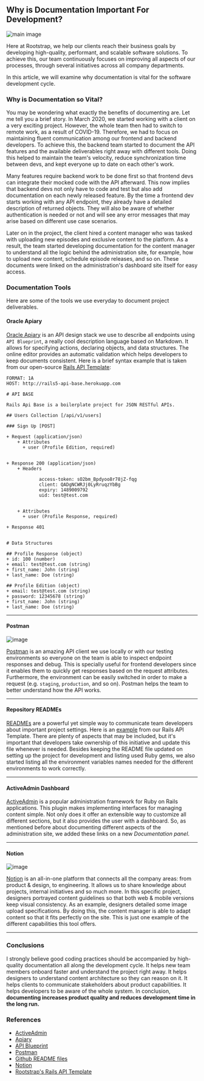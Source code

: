 ## Why is Documentation Important For Development?

![main image](images/why_documenting_matters.jpg)


Here at Rootstrap, we help our clients reach their business goals by developing high-quality, performant, and scalable software solutions. To achieve this, our team continuously focuses on improving all aspects of our processes, through several initiatives across all company departments.

In this article, we will examine why documentation is vital for the software development cycle.

### Why is Documentation so Vital?

You may be wondering what exactly the benefits of documenting are. Let me tell you a brief story. In March 2020, we started working with a client on a very exciting project. However, the whole team then had to switch to remote work, as a result of COVID-19. Therefore, we had to focus on maintaining fluent communication among our frontend and backend developers. To achieve this, the backend team started to document the API features and the available deliverables right away with different tools. Doing this helped to maintain the team's velocity, reduce synchronization time between devs, and kept everyone up to date on each other's work.

Many features require backend work to be done first so that frontend devs can integrate their mocked code with the API afterward. This now implies that backend devs not only have to code and test but also add documentation on each newly released feature. By the time a frontend dev starts working with any API endpoint, they already have a detailed description of returned objects. They will also be aware of whether authentication is needed or not and will see any error messages that may arise based on different use case scenarios.

Later on in the project, the client hired a content manager who was tasked with uploading new episodes and exclusive content to the platform. As a result, the team started developing documentation for the content manager to understand all the logic behind the administration site, for example,  how to upload new content, schedule episode releases, and so on. These documents were linked on the administration's dashboard site itself for easy access.

### **Documentation Tools**

Here are some of the tools we use everyday to document project deliverables.

#### **Oracle Apiary**
[Oracle Apiary](https://apiary.io/) is an API design stack we use to describe all endpoints using `API Blueprint`, a really cool description language based on Markdown. It allows for specifying actions, declaring objects, and data structures. The online editor provides an automatic validation which helps developers to keep documents consistent. Here is a brief syntax example that is taken from our open-source [Rails API Template](https://github.com/rootstrap/rails_api_base):

```apib
FORMAT: 1A
HOST: http://rails5-api-base.herokuapp.com

# API BASE

Rails Api Base is a boilerplate project for JSON RESTful APIs.

## Users Collection [/api/v1/users]

### Sign Up [POST]

+ Request (application/json)
    + Attributes
      + user (Profile Edition, required)


+ Response 200 (application/json)
    + Headers

            access-token: sO2bm_Bpdyoo8r78jZ-fqg
            client: QADgNCWRJj0LyRruqzYbBg
            expiry: 1489009792
            uid: test@test.com


    + Attributes
      + user (Profile Response, required)

+ Response 401


# Data Structures

## Profile Response (object)
+ id: 100 (number)
+ email: test@test.com (string)
+ first_name: John (string)
+ last_name: Doe (string)

## Profile Edition (object)
+ email: test@test.com (string)
+ password: 12345678 (string)
+ first_name: John (string)
+ last_name: Doe (string)
```

---

#### **Postman**

![image](images/postman.jpg)

[Postman](https://www.postman.com/) is an amazing API client we use locally or with our testing environments so everyone on the team is able to inspect endpoint responses and debug. This is specially useful for frontend developers since it enables them to quickly get responses based on the request attributes. Furthermore, the environment can be easily switched in order to make a request (e.g. `staging`, `production`, and so on). Postman helps the team to better understand how the API works.

---

#### **Repository READMEs**
[READMEs](https://docs.github.com/en/github/creating-cloning-and-archiving-repositories/about-readmes) are a powerful yet simple way to communicate team developers about important project settings. Here is an [example](https://github.com/rootstrap/rails_api_base) from our Rails API Template. There are plenty of aspects that may be included, but it's important that developers take ownership of this initiative and update this file whenever is needed. Besides keeping the README file updated on setting up the project for development and listing used Ruby gems, we also started listing all the environment variables names needed for the different environments to work correctly.

---

#### **ActiveAdmin Dashboard**
[ActiveAdmin](https://activeadmin.info/) is a popular administration framework for Ruby on Rails applications. This plugin makes implementing interfaces for managing content simple. Not only does it offer an extensible way to customize all different sections, but it also provides the user with a dashboard. So, as mentioned before about documenting different aspects of the administration site, we added these links on a new *Documentation panel*.

---

#### **Notion**

![image](images/notion-template-05.png)

[Notion](https://www.notion.so/product) is an all-in-one platform that connects all the company areas: from product & design, to engineering. It allows us to share knowledge about projects, internal initiatives and so much more. In this specific project, designers portrayed content guidelines so that both web & mobile versions keep visual consistency. As an example, designers detailed some image upload specifications. By doing this, the content manager is able to adapt content so that it fits perfectly on the site. This is just one example of the different capabilities this tool offers.

---

### **Conclusions**

I strongly believe good coding practices should be accompanied by high-quality documentation all along the development cycle. It helps new team members onboard faster and understand the project right away. It helps designers to understand content architecture so they can reason on it. It helps clients to communicate stakeholders about product capabilities. It helps developers to be aware of the whole system. In conclusion, **documenting increases product quality and reduces development time in the long run.**

### **References**

- [ActiveAdmin](https://activeadmin.info/)
- [Apiary](https://apiary.io/)
- [API Blueprint](https://apiblueprint.org/)
- [Postman](https://www.postman.com/)
- [Github README files](https://docs.github.com/en/github/creating-cloning-and-archiving-repositories/about-readmes)
- [Notion](https://www.notion.so/product)
- [Rootstrap's Rails API Template](https://github.com/rootstrap/rails_api_base)

